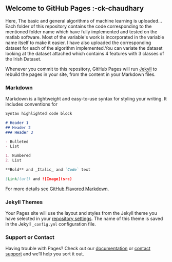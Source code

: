 ## Welcome to GitHub Pages :-ck-chaudhary

Here, The basic and general algorithms of machine learning is uploaded...
Each folder of this repository contains the code corresponding to the mentioned folder name which have fully implemented and tested on the matlab software.
Most of the variable's work is incorporated in the variable name itself to make it easier.
I have also uploaded the corresponding dataset for each of the algorithm implemented.You can variate the dataset looking at the dataset attached which contains 4 features with 3 classes of the Irish Dataset.


Whenever you commit to this repository, GitHub Pages will run [Jekyll](https://jekyllrb.com/) to rebuild the pages in your site, from the content in your Markdown files.

### Markdown

Markdown is a lightweight and easy-to-use syntax for styling your writing. It includes conventions for

```markdown
Syntax highlighted code block

# Header 1
## Header 2
### Header 3

- Bulleted
- List

1. Numbered
2. List

**Bold** and _Italic_ and `Code` text

[Link](url) and ![Image](src)
```

For more details see [GitHub Flavored Markdown](https://guides.github.com/features/mastering-markdown/).

### Jekyll Themes

Your Pages site will use the layout and styles from the Jekyll theme you have selected in your [repository settings](https://github.com/ck-chaudhary/Machine_learning_algorithms/settings). The name of this theme is saved in the Jekyll `_config.yml` configuration file.

### Support or Contact

Having trouble with Pages? Check out our [documentation](https://help.github.com/categories/github-pages-basics/) or [contact support](https://github.com/contact) and we’ll help you sort it out.
